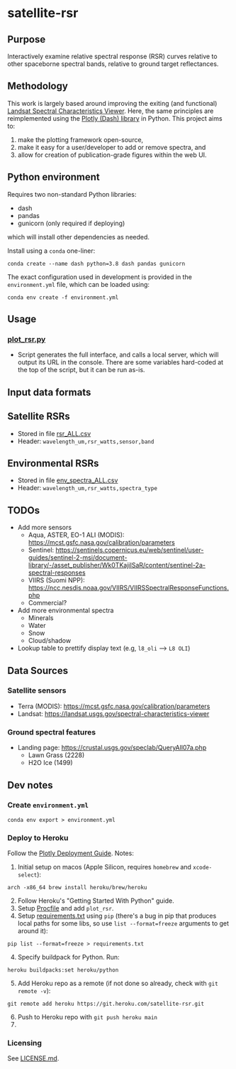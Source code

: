 # satellite-rsr
## Purpose
Interactively examine relative spectral response (RSR) curves relative to other spaceborne spectral bands, relative 
to ground target reflectances. 

## Methodology
This work is largely based around improving the exiting (and functional) 
[Landsat Spectral Characteristics Viewer](https://landsat.usgs.gov/spectral-characteristics-viewer). Here, the same 
principles are reimplemented using the [Plotly (Dash) library](https://plotly.com/) in Python. This project aims 
to: 
1) make the plotting framework open-source,
2) make it easy for a user/developer to add or remove spectra, and
3) allow for creation of publication-grade figures within the web UI.

## Python environment
Requires two non-standard Python libraries:
- dash
- pandas
- gunicorn (only required if deploying)

which will install other dependencies as needed.

Install using a `conda` one-liner: 
```
conda create --name dash python=3.8 dash pandas gunicorn
```
The exact configuration used in development is provided in the `environment.yml` file, which can be loaded using: 
```
conda env create -f environment.yml
```

## Usage
### [plot_rsr.py](./plot_rsr.py)
- Script generates the full interface, and calls a local server, which will output its URL in the console. There are 
  some variables hard-coded at the top of the script, but it can be run as-is.

## Input data formats
## Satellite RSRs
- Stored in file [rsr_ALL.csv](./data/rsr_ALL.csv)
- Header: `wavelength_um,rsr_watts,sensor,band`

## Environmental RSRs
- Stored in file [env_spectra_ALL.csv](./data/env_spectra_ALL.csv)
- Header: `wavelength_um,rsr_watts,spectra_type`

## TODOs
- Add more sensors
  - Aqua, ASTER, EO-1 ALI (MODIS): https://mcst.gsfc.nasa.gov/calibration/parameters
  - Sentinel: https://sentinels.copernicus.eu/web/sentinel/user-guides/sentinel-2-msi/document-library/-/asset_publisher/Wk0TKajiISaR/content/sentinel-2a-spectral-responses
  - VIIRS (Suomi NPP): https://ncc.nesdis.noaa.gov/VIIRS/VIIRSSpectralResponseFunctions.php
  - Commercial?
- Add more environmental spectra
  - Minerals
  - Water
  - Snow
  - Cloud/shadow
- Lookup table to prettify display text (e.g, `l8_oli` --> `L8 OLI`)

## Data Sources
### Satellite sensors
- Terra (MODIS): https://mcst.gsfc.nasa.gov/calibration/parameters
- Landsat: https://landsat.usgs.gov/spectral-characteristics-viewer

### Ground spectral features
- Landing page: https://crustal.usgs.gov/speclab/QueryAll07a.php
  - Lawn Grass (2228)
  - H2O Ice (1499)

## Dev notes
### Create `environment.yml`
```
conda env export > environment.yml
```

### Deploy to Heroku
Follow the [Plotly Deployment Guide](https://dash.plotly.com/deployment). Notes:
1) Initial setup on macos (Apple Silicon, requires `homebrew` and `xcode-select`):
```
arch -x86_64 brew install heroku/brew/heroku
```
2) Follow Heroku's "Getting Started With Python" guide.
3) Setup [Procfile](Procfile) and add `plot_rsr`.
4) Setup [requirements.txt](requirements.txt) using `pip` (there's a bug in pip that produces local paths for some 
   libs, so use `list --format=freeze` arguments to get around it):
```
pip list --format=freeze > requirements.txt
```
4) Specify buildpack for Python. Run: 
```
heroku buildpacks:set heroku/python
```
5) Add Heroku repo as a remote (if not done so already, check with `git remote -v`): 
```
git remote add heroku https://git.heroku.com/satellite-rsr.git
```
6) Push to Heroku repo with `git push heroku main`
7) 

### Licensing
See [LICENSE.md](LICENSE.md).
